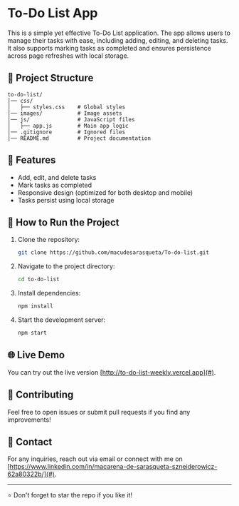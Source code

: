 # To-Do List App

This is a simple yet effective To-Do List application. The app allows users to manage their tasks with ease, including adding, editing, and deleting tasks. It also supports marking tasks as completed and ensures persistence across page refreshes with local storage.

## 📂 Project Structure
```
to-do-list/
│── css/ 
│   ├── styles.css    # Global styles
│── images/           # Image assets
│── js/               # JavaScript files
│   ├── app.js        # Main app logic
│── .gitignore        # Ignored files
│── README.md         # Project documentation

```

## 🎨 Features

- Add, edit, and delete tasks
- Mark tasks as completed
- Responsive design (optimized for both desktop and mobile)
- Tasks persist using local storage



## 📌 How to Run the Project

1. Clone the repository:
   ```sh
   git clone https://github.com/macudesarasqueta/To-do-list.git
   ```
2. Navigate to the project directory:
   ```sh
   cd to-do-list
   ```
3. Install dependencies:
   ```sh
   npm install
   ```
4. Start the development server:
   ```sh
   npm start
   ```

## 🌐 Live Demo
You can try out the live version [http://to-do-list-weekly.vercel.app](#).

## 🤝 Contributing
Feel free to open issues or submit pull requests if you find any improvements!

## 📧 Contact
For any inquiries, reach out via email or connect with me on [https://www.linkedin.com/in/macarena-de-sarasqueta-szneiderowicz-62a80322b/](#).

---

⭐ Don't forget to star the repo if you like it!
